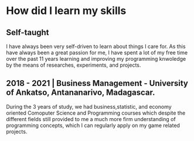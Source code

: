 # How did I learn my skills
## Self-taught
I have always been very self-driven to learn about things I care for. As this have always been a great passion for me, I  have spent a lot of my free time over the past 11 years learning and improving my programming knwoledge by the means of researches, experiments, and projects. 
## 2018 - 2021 | Business Management - University of Ankatso, Antananarivo, Madagascar. 
During the 3 years of study, we had business,statistic, and economy oriented Comoputer Science and Programming courses which despite the different fields still provided to me a much more firm understanding of programming concepts, which I can regularly apply on my game related projects.
